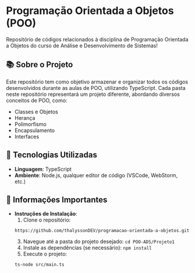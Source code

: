 # Programação Orientada a Objetos (POO)

Repositório de códigos relacionados à disciplina de Programação Orientada a Objetos do curso de Análise e Desenvolvimento de Sistemas!

## 📚 Sobre o Projeto

Este repositório tem como objetivo armazenar e organizar todos os códigos desenvolvidos durante as aulas de POO, utilizando TypeScript. Cada pasta neste repositório representará um projeto diferente, abordando diversos conceitos de POO, como:

- Classes e Objetos
- Herança
- Polimorfismo
- Encapsulamento
- Interfaces

## 🚀 Tecnologias Utilizadas

- **Linguagem**: TypeScript
- **Ambiente**: Node.js, qualquer editor de código (VSCode, WebStorm, etc.)

## 📝 Informações Importantes

- **Instruções de Instalação**:
  1. Clone o repositório:
   ```textplain
  https://github.com/thalyssonDEV/programacao-orientada-a-objetos.git
   ```
  3. Navegue até a pasta do projeto desejado: `cd POO-ADS/Projeto1`
  4. Instale as dependências (se necessário): `npm install`
  5. Execute o projeto:
  ```textplain
  ts-node src/main.ts
  ```
